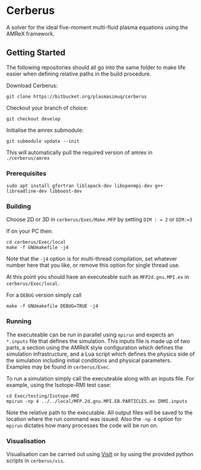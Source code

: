 # Cerberus

A solver for the ideal five-moment multi-fluid plasma equations using the AMReX framework.

## Getting Started

The following repositories should all go into the same folder to make life easier when defining relative paths in the build procedure.

Download Cerberus:
```
git clone https://bitbucket.org/plasmasimuq/cerberus
```

Checkout  your branch of choice:
```
git checkout develop
```

Initialise the amrex submodule:
```
git submodule update --init
```
This will automatically pull the required version of amrex in `./cerberus/amrex`

### Prerequisites

```
sudo apt install gfortran liblapack-dev libopenmpi-dev g++ libreadline-dev libboost-dev
```

### Building

Choose 2D or 3D in `cerberus/Exec/Make.MFP` by setting `DIM : = 2` or `DIM:=3`

If on your PC then:

```
cd cerberus/Exec/local
make -f GNUmakefile -j4
``` 

Note that the `-j4` option is for multi-thread compilation, set whatever number here that you like, or remove this option for single thread use.

At this point you should have an executeable such as `MFP2d.gnu.MPI.ex` in ` cerberus/Exec/local`.

For a `DEBUG` version simply call 

```
make -f GNUmakefile DEBUG=TRUE -j4
```

### Running

The executeable can be run in parallel using `mpirun` and expects an `*.inputs` file that defines the simulation. This inputs file is made up of two parts, a section using the AMReX style configuration which defines  the simulation infrastructure, and a Lua script which defines the physics side of the simulation including initial conditions and physical parameters. Examples may be found in `cerberus/Exec`. 

To run a simulation simply call the executeable along with an inputs file. For example, using the Isotope-RMI test case:

```
cd Exec/testing/Isotope-RMI
mpirun -np 4 ../../local/MFP.2d.gnu.MPI.EB.PARTICLES.ex IRMI.inputs
```

Note the relative path to the executable. All output files will be saved to the location where the run command was issued. Also the `-np 4` option for `mpirun` dictates how many processes the code will be run on.

### Visualisation

Visualisation can be carried out using  [VisIt](https://wci.llnl.gov/simulation/computer-codes/visit/) or by using the provided python scripts in `cerberus/vis`.
